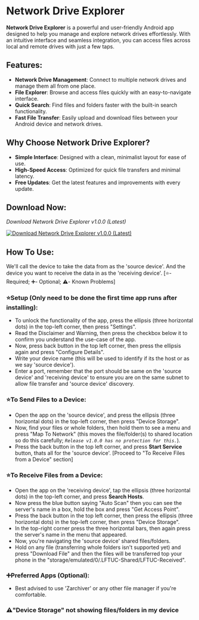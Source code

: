 # Network Drive Explorer

**Network Drive Explorer** is a powerful and user-friendly Android app designed to help you manage and explore network drives effortlessly. With an intuitive interface and seamless integration, you can access files across local and remote drives with just a few taps.

## Features:
- **Network Drive Management**: Connect to multiple network drives and manage them all from one place.
- **File Explorer**: Browse and access files quickly with an easy-to-navigate interface.
- **Quick Search**: Find files and folders faster with the built-in search functionality.
- **Fast File Transfer**: Easily upload and download files between your Android device and network drives.

## Why Choose Network Drive Explorer?
- **Simple Interface**: Designed with a clean, minimalist layout for ease of use.
- **High-Speed Access**: Optimized for quick file transfers and minimal latency.
- **Free Updates**: Get the latest features and improvements with every update.

## Download Now:
*Download Network Drive Explorer v1.0.0 (Latest)*  

[![Download Network Drive Explorer v1.0.0 (Latest)](https://img.shields.io/badge/Download-Latest%20APK-orange?style=plastic&logo=android&logoColor=white&labelColor=blue&color=orange)](https://github.com/FrigonTech/Network-Drive-by-FrigonTech/releases/download/v1.0.0/Network.Drive.Explorer.-.official.dev.build.apk)

## How To Use:
We'll call the device to take the data from as the 'source device'. And the device you want to receive the data in as the 'receiving device'.
[⭐- Required; ➕- Optional; ⚠️- Known Problems]

### ⭐Setup (Only need to be done the first time app runs after installing):
- To unlock the functionality of the app, press the ellipsis (three horizontal dots) in the top-left corner, then press "Settings".
- Read the Disclaimer and Warning, then press the checkbox below it to confirm you understand the use-case of the app.
- Now, press back button in the top left corner, then press the ellipsis again and press "Configure Details".
- Write your device name (this will be used to identify if its the host or as we say 'source device').
- Enter a port, remember that the port should be same on the 'source device' and 'receiving device' to ensure you are on the same subnet to allow file transfer and 'source device' discovery.

### ⭐To Send Files to a Device:
- Open the app on the 'source device', and press the ellipsis (three horizontal dots) in the top-left corner, then press "Device Storage".
- Now, find your files or whole folders, then hold them to see a menu and press "Map To Network" (this moves the file/folder(s) to shared location so do this carefully; *`Release v1.0.0 has no protection for this.`*).
- Press the back button in the top left corner, and press **Start Service** button, thats all for the 'source device'. [Proceed to "To Receive Files from a Device" section]

### ⭐To Receive Files from a Device:
- Open the app on the 'receiving device', tap the ellipsis (three horizontal dots) in the top-left corner, and press **Search Hosts**.
- Now press the blue button saying "Auto Scan" then you can see the server's name in a box, hold the box and press "Get Access Point".
- Press the back button in the top left corner, then press the ellipsis (three horizontal dots) in the top-left corner, then press "Device Storage".
- In the top-right corner press the three horizontal bars, then again press the server's name in the menu that appeared.
- Now, you're navigating the 'source device' shared files/folders.
- Hold on any file (transferring whole folders isn't supported yet) and press "Download File" and then the files will be transferred top your phone in the "storage/emulated/0/.LFTUC-Shared/LFTUC-Received".

### ➕Preferred Apps (Optional):
- Best advised to use 'Zarchiver' or any other file manager if you're comfortable.

### ⚠️"Device Storage" not showing files/folders in my device
